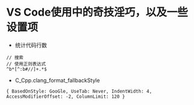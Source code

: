 # VS Code使用中的奇技淫巧，以及一些设置项

- 统计代码行数

```
// 搜索
// 使用正则表达式
^b*[^:b#//]+.*$
```

- C_Cpp.clang_format_fallbackStyle

```
{ BasedOnStyle: GooGle, UseTab: Never, IndentWidth: 4, AccessModifierOffset: -2, ColumnLimit: 120 }
```

